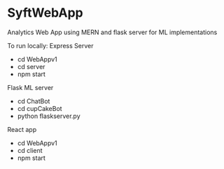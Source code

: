 # SyftWebApp
Analytics Web App using MERN and flask server for ML implementations

To run locally:
Express Server
- cd WebAppv1
- cd server
- npm start

Flask ML server
- cd ChatBot
- cd cupCakeBot
- python flaskserver.py

React app
- cd WebAppv1
- cd client
- npm start 
